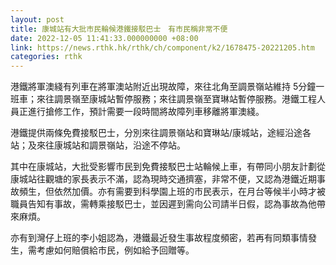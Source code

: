 ```yaml
---
layout: post
title: 康城站有大批市民輪候港鐵接駁巴士　有市民稱非常不便
date: 2022-12-05 11:41:33.000000000 +08:00
link: https://news.rthk.hk/rthk/ch/component/k2/1678475-20221205.htm
categories: rthk
---
```


港鐵將軍澳綫有列車在將軍澳站附近出現故障，來往北角至調景嶺站維持 5分鐘一班車；來往調景嶺至康城站暫停服務；來往調景嶺至寶琳站暫停服務。港鐵工程人員正進行搶修工作，預計需要一段時間將故障列車移離將軍澳綫。

港鐵提供兩條免費接駁巴士，分別來往調景嶺站和寶琳站/康城站，途經沿途各站；及來往康城站和調景嶺站，沿途不停站。

其中在康城站，大批受影響市民到免費接駁巴士站輪候上車，有帶同小朋友計劃從康城站往觀塘的家長表示不滿，認為現時交通擠塞，非常不便，又認為港鐵近期事故頻生，但依然加價。亦有需要到科學園上班的市民表示，在月台等候半小時才被職員告知有事故，需轉乘接駁巴士，並因遲到需向公司請半日假，認為事故為他帶來麻煩。

亦有到灣仔上班的李小姐認為，港鐵最近發生事故程度頻密，若再有同類事情發生，需考慮如何賠償給市民，例如給予回贈等。
